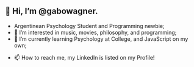 ## 👋 Hi, I’m @gabowagner.

- Argentinean Psychology Student and Programming newbie;
- 👀 I’m interested in music, movies, philosophy, and programming; 
- 🌱 I’m currently learning Psychology at College, and JavaScript on my own;
<!-- - 💞️ I’m looking to collaborate on ... -->
- 📫 How to reach me, my LinkedIn is listed on my Profile!

<!---
gabowagner/gabowagner is a ✨ special ✨ repository because its `README.md` (this file) appears on your GitHub profile.
You can click the Preview link to take a look at your changes.
--->
